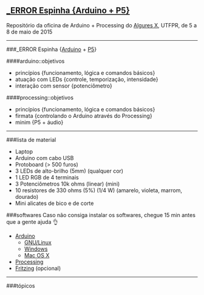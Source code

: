 ## [_ERROR Espinha {Arduino + P5}](https://github.com/wsilverio/_error_espinha)

Repositório da oficina de Arduino + Processing do [Algures X](https://www.facebook.com/AlguresUTFPR), UTFPR, de 5 a 8 de maio de 2015
- - -
###_ERROR Espinha {[Arduino](http://www.arduino.cc/) + [P5](https://processing.org/)}

####arduino::objetivos
- princípios {funcionamento, lógica e comandos básicos}
- atuação com LEDs {controle, temporização, intensidade}
- interação com sensor {potenciômetro}

####processing::objetivos

- princípios {funcionamento, lógica e comandos básicos}
- firmata {controlando o Arduino através do Processing}
- minim {P5 + áudio}
- - -
###lista de material
- Laptop
- Arduino com cabo USB
- Protoboard (> 500 furos)
- 3 LEDs de alto-brilho (5mm) (qualquer cor)
- 1 LED RGB de 4 terminais
- 3 Potenciômetros 10k ohms (linear) (mini)
- 10 resistores de 330 ohms (5%) (1/4 W) (amarelo, violeta, marrom, dourado)
- Mini alicates de bico e de corte

###softwares
Caso não consiga instalar os softwares, chegue 15 min antes que a gente ajuda :ok_hand:
- [Arduino](http://arduino.cc/en/Main/Software)
	- [GNU/Linux](http://www.arduino.cc/playground/Learning/Linux)
    - [Windows](http://arduino.cc/en/Guide/Windows)
    - [Mac OS X](http://arduino.cc/en/Guide/MacOSX)
- [Processing](https://processing.org/download/)
- [Fritzing](http://fritzing.org/) (opcional)
- - -
###tópicos